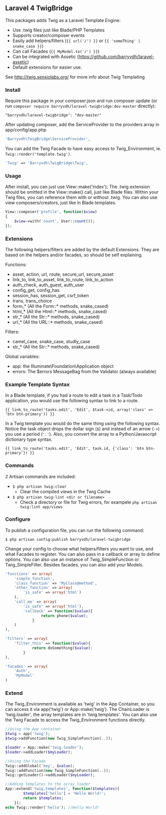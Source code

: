 ## Laravel 4 TwigBridge

This packages adds Twig as a Laravel Template Engine:

* Use .twig files just like Blade/PHP Templates
* Supports creator/composer events
* Easily add helpers/filters (`{{ url('/') }}` or `{{ 'someThing' | snake_case }}`)
* Can call Facades (`{{ MyModel.to('/') }}`)
* Can be integrated with Assetic (https://github.com/barryvdh/laravel-assetic)
* Default extensions for easier use.

See http://twig.sensiolabs.org/ for more info about Twig Templating
    
### Install
Require this package in your composer.json and run composer update (or run `composer require barryvdh/laravel-twigbridge:dev-master` directly):

    "barryvdh/laravel-twigbridge": "dev-master"

After updating composer, add the ServiceProvider to the providers array in app/config/app.php

```php
'Barryvdh\TwigBridge\ServiceProvider',
```

You can add the Twig Facade to have easy access to Twig_Environment, ie. `Twig::render('template.twig')`.

```php
'Twig' => 'Barryvdh\TwigBridge\Twig',
```

### Usage
After install, you can just use View::make('index');
The .twig extension should be omitted in the View::make() call, just like Blade files. Within your Twig files, you can reference them with or without .twig.
You can also use view composers/creators, just like in Blade templates.

```php
View::composer('profile', function($view)
{
	$view->with('count', User::count());
});
```

### Extensions

The following helpers/filters are added by the default Extensions. They are based on the helpers and/or facades, so should be self explaining.

Functions:
 * asset, action, url, route, secure_url, secure_asset
 * link_to, link_to_asset, link_to_route, link_to_action
 * auth_check, auth_guest, auth_user
 * config_get, config_has
 * session_has, session_get, csrf_token
 * trans, trans_choice
 * form_* (All the Form::* methods, snake_cased)
 * html_* (All the Html::* methods, snake_cased)
 * str_* (All the Str::* methods, snake_cased)
 * url_* (All the URL::* methods, snake_cased)
 
Filters:
 * camel_case, snake_case, studly_case
 * str_* (All the Str::* methods, snake_cased)
 
Global variables:
 * app: the Illuminate\Foundation\Application object
 * errors: The $errors MessageBag from the Validator (always available)


### Example Template Syntax

In a Blade template, if you had a route to edit a task in a Task/Todo application, you would use the following syntax to link to a route.

    {{ link_to_route('tasks.edit', 'Edit', $task->id, array('class' => 'btn btn-primary')) }}

In a Twig template you would do the same thing using the following syntax. Notice the task object drops the dollar sign (`$`) and instead of an arrow (`->`) you use a period (`'.'`). Also, you convert the array to a Python/Javascript dictionary type syntax.

    {{ link_to_route('tasks.edit', 'Edit', task.id, {'class': 'btn btn-primary'}) }}
 
 
### Commands

2 Artisan commands are included:
 * `$ php artisan twig:clear`
    - Clear the compiled views in the Twig Cache
 * `$ php artisan twig:lint <dir or filename>`
    - Check a directory or file for Twig errors, for exampele `php artisan twig:lint app/views`
    
### Configure
To publish a configuration file, you can run the following command:

```
$ php artisan config:publish barryvdh/laravel-twigbridge
```

Change your config to choose what helpers/filters you want to use, and what Facades to register. You can also pass in a callback or array to define options.
You can also use an instance of Twig_SimpleFunction or Twig_SimpleFilter. Besides facades, you can also add your Models.

```php
'functions' => array(
	'simple_function',
	'class_function' => 'MyClass@method',
	'other_function' => array(
		'is_safe' => array('html')
	),
	'call_me' => array(
		'is_safe' => array('html'),
		'callback' => function($value){ 
				return phone($value);
			}
	)
),

'filters' => array(
	'filter_this' => function($value){
			return doSomething($value);
		}
),

'facades' => array(
	'Auth', 
	'MyModel'
)
```

### Extend

The Twig_Environment is available as 'twig' in the App Container, so you can access it via app('twig') or App::make('twig').
The ChainLoader is 'twig.loader', the array templates are in 'twig.templates'.
You can also use the Twig Facade to access the Twig_Environment functions directly.

```php
//Using the App container
$twig = app('twig');
$twig->addFunction(new Twig_SimpleFunction(..));

$loader = App::make('twig.loader');
$loader->addLoader($myLoader);

//Using the Facade
Twig::addGlobal('key', $value);
Twig::addFunction(new Twig_SimpleFunction(..));
Twig::getLoader()->addLoader($myLoader);

//Adding templates to the array loader
App::extend('twig.templates', function($templates){
        $templates['hello'] = 'Hello World!';
        return $templates;
    });
echo Twig::render('hello'); //Hello World!
 ```

